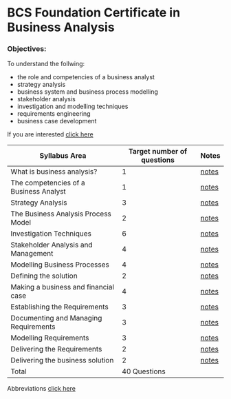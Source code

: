 # BCS Foundation Certificate in Business Analysis  

### Objectives:  
To understand the follwing:  
- the role and competencies of a business analyst
- strategy analysis
- business system and business process modelling
- stakeholder analysis
- investigation and modelling techniques
- requirements engineering
- business case development

If you are interested [click here](https://assets.ctfassets.net/6nfn3d4188qj/2457rF21Wk8qWgSw060KU4/fa04d08e9c7692c948952ce475ab811f/ba-foundation-syllabus.pdf)  

| Syllabus Area | Target number of questions | Notes |
| ------------- | -------------------------- | ----- |
| What is business analysis? | 1 | [notes](https://github.com/gia-bartlett/Business-Analysis/blob/master/BA.md) |
| The competencies of a Business Analyst | 1 | [notes](https://github.com/gia-bartlett/Business-Analysis/blob/master/BA.md) |
| Strategy Analysis | 3 | [notes]() |
| The Business Analysis Process Model |2 | [notes]() |
| Investigation Techniques | 6 | [notes]() |
| Stakeholder Analysis and Management | 4 | [notes]() |
| Modelling Business Processes | 4 | [notes]() |
| Defining the solution | 2 | [notes]() |
| Making a business and financial case | 4 | [notes]() |
| Establishing the Requirements | 3 | [notes]() |
| Documenting and Managing Requirements | 3 | [notes]() |
| Modelling Requirements | 3 | [notes]() |
| Delivering the Requirements | 2 | [notes]() |
| Delivering the business solution | 2 | [notes]() |
| Total | 40 Questions |  |

Abbreviations [click here](https://github.com/gia-bartlett/Business-Analysis/blob/master/abbreviations.md)
